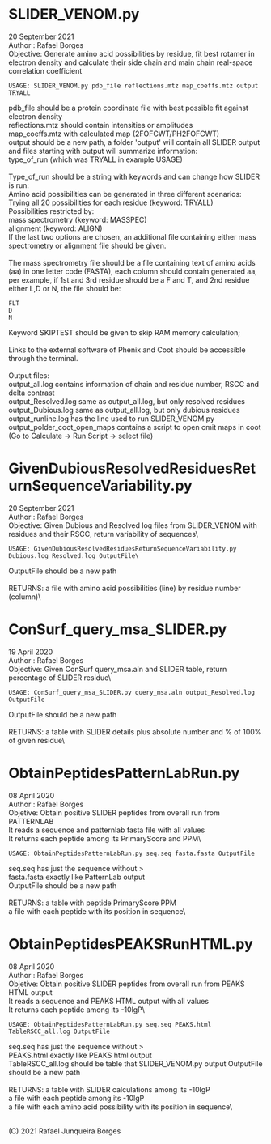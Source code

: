 # SLIDER_VENOM.py

20 September 2021\
Author : Rafael Borges\
Objective: Generate amino acid possibilities by residue, fit best rotamer in electron density and calculate their side chain and main chain real-space correlation coefficient
```
USAGE: SLIDER_VENOM.py pdb_file reflections.mtz map_coeffs.mtz output TRYALL
```
pdb_file should be a protein coordinate file with best possible fit against electron density\
reflections.mtz should contain intensities or amplitudes\
map_coeffs.mtz with calculated map (2FOFCWT/PH2FOFCWT)\
output should be a new path, a folder 'output' will contain all SLIDER output and files starting with output will summarize information:\
type_of_run (which was TRYALL in example USAGE)\
\
Type_of_run should be a string with keywords and can change how SLIDER is run:\
Amino acid possibilities can be generated in three different scenarios:\
Trying all 20 possibilities for each residue (keyword: TRYALL)\
Possibilities restricted by:\
 mass spectrometry (keyword: MASSPEC)\
 alignment (keyword: ALIGN)\
If the last two options are chosen, an additional file containing either mass spectrometry or alignment file should be given.\
\
The mass spectrometry file should be a file containing text of amino acids (aa) in one letter code (FASTA), each column should contain generated aa, per example, if 1st and 3rd residue should be a F and T, and 2nd residue either L,D or N, the file should be:

```
FLT
D
N
```

Keyword SKIPTEST should be given to skip RAM memory calculation;\
\
Links to the external software of Phenix and Coot should be accessible through the terminal.\
\
Output files:\
output_all.log contains information of chain and residue number, RSCC and delta contrast\
output_Resolved.log same as output_all.log, but only resolved residues\
output_Dubious.log  same as output_all.log, but only dubious residues\
output_runline.log has the line used to run SLIDER_VENOM.py\
output_polder_coot_open_maps contains a script to open omit maps in coot (Go to Calculate -> Run Script -> select file)




# GivenDubiousResolvedResiduesReturnSequenceVariability.py

20 September 2021\
Author : Rafael Borges\
Objective: Given Dubious and Resolved log files from SLIDER_VENOM with residues and their RSCC, return variability of sequences\
```
USAGE: GivenDubiousResolvedResiduesReturnSequenceVariability.py Dubious.log Resolved.log OutputFile\
```
OutputFile should be a new path\
\
RETURNS: a file with amino acid possibilities (line) by residue number (column)\




# ConSurf_query_msa_SLIDER.py

19 April 2020\
Author : Rafael Borges\
Objective: Given ConSurf query_msa.aln and SLIDER table, return percentage of SLIDER residue\
```
USAGE: ConSurf_query_msa_SLIDER.py query_msa.aln output_Resolved.log OutputFile
```
OutputFile should be a new path\
\
RETURNS: a table with SLIDER details plus absolute number and % of 100% of given residue\




# ObtainPeptidesPatternLabRun.py

08 April 2020\
Author : Rafael Borges\
Objetive: Obtain positive SLIDER peptides from overall run from PATTERNLAB\
It reads a sequence and patternlab fasta file with all values\
It returns each peptide among its PrimaryScore and PPM\
```
USAGE: ObtainPeptidesPatternLabRun.py seq.seq fasta.fasta OutputFile
```
seq.seq has just the sequence without >\
fasta.fasta exactly like PatternLab output\
OutputFile should be a new path\
\
RETURNS: a table with peptide PrimaryScore PPM\
         a file with each peptide with its position in sequence\





# ObtainPeptidesPEAKSRunHTML.py

08 April 2020\
Author : Rafael Borges\
Objetive: Obtain positive SLIDER peptides from overall run from PEAKS HTML output\
It reads a sequence and PEAKS HTML output with all values\
It returns each peptide among its -10lgP\
```
USAGE: ObtainPeptidesPatternLabRun.py seq.seq PEAKS.html TableRSCC_all.log OutputFile
```
seq.seq has just the sequence without >\
PEAKS.html exactly like PEAKS html output\
TableRSCC_all.log should be table that SLIDER_VENOM.py output 
OutputFile should be a new path\
\
RETURNS: a table with SLIDER calculations among its -10lgP\
         a file with each peptide among its -10lgP\
         a file with each amino acid possibility with its position in sequence\
         
\
(C) 2021 Rafael Junqueira Borges 

